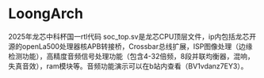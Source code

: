 # LoongArch
2025年龙芯中科杯国一rtl代码
soc_top.sv是龙芯CPU顶层文件，ip内包括龙芯开源的openLa500处理器核APB转接桥，Crossbar总线扩展，ISP图像处理（边缘检测功能），高精度音频信号处理功能（包含4-32倍频，8段并联均衡器，混响，失真音效），ram模块等。音频功能演示可以在b站内查看（BV1vdanz7EY3）。